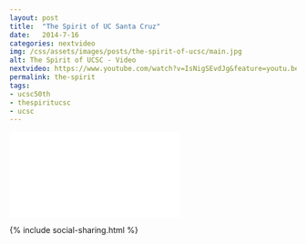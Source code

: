 ```yaml
---
layout: post
title:  "The Spirit of UC Santa Cruz"
date:   2014-7-16
categories: nextvideo
img: /css/assets/images/posts/the-spirit-of-ucsc/main.jpg
alt: The Spirit of UCSC - Video
nextvideo: https://www.youtube.com/watch?v=IsNigSEvdJg&feature=youtu.be
permalink: the-spirit
tags: 
- ucsc50th
- thespiritucsc
- ucsc
---
```


<iframe src="//www.youtube.com/embed/IsNigSEvdJg" frameborder="0" allowfullscreen class="iframe-youtube"></iframe>

{% include social-sharing.html %}